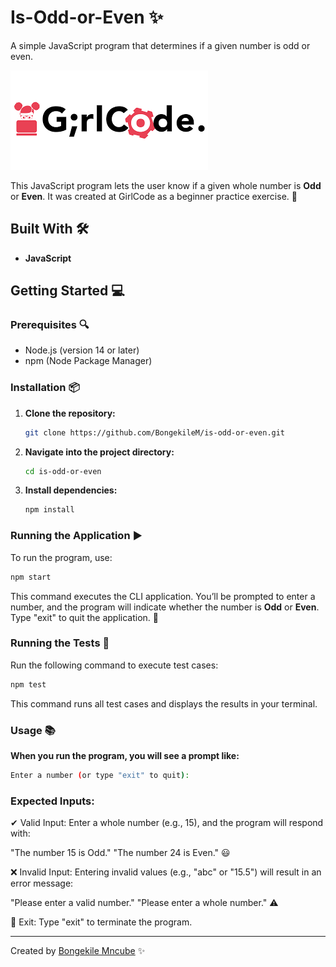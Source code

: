 # Is-Odd-or-Even ✨
A simple JavaScript program that determines if a given number is odd or even.

![GirlCode logo](girlcode.png "Logo")

This JavaScript program lets the user know if a given whole number is **Odd** or **Even**. It was created at GirlCode as a beginner practice exercise. 🚀

## Built With 🛠️

- **JavaScript**

## Getting Started 💻

### Prerequisites 🔍
- Node.js (version 14 or later)
- npm (Node Package Manager)

### Installation 📦
1. **Clone the repository:**
    ```bash
    git clone https://github.com/BongekileM/is-odd-or-even.git
2. **Navigate into the project directory:**
    ```bash
    cd is-odd-or-even
3. **Install dependencies:**
    ```bash
    npm install

### Running the Application ▶️
To run the program, use:
```bash
npm start
```
This command executes the CLI application. You’ll be prompted to enter a number, and the program will indicate whether the number is **Odd** or **Even**. Type "exit" to quit the application. 👋

### Running the Tests 🧪
Run the following command to execute test cases:
```bash
npm test
```
This command runs all test cases and displays the results in your terminal.

### Usage 📚
**When you run the program, you will see a prompt like:**
```bash
Enter a number (or type "exit" to quit):
```
### Expected Inputs:
✔ Valid Input:
Enter a whole number (e.g., 15), and the program will respond with:

"The number 15 is Odd."
"The number 24 is Even." 😃

❌ Invalid Input:
Entering invalid values (e.g., "abc" or "15.5") will result in an error message:

"Please enter a valid number."
"Please enter a whole number." ⚠️

🚪 Exit:
Type "exit" to terminate the program.

---
Created by [Bongekile Mncube](https://github.com/BongekileM) ✨




